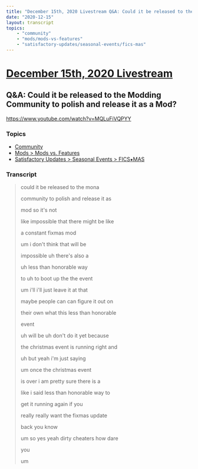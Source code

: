 ```yaml
---
title: "December 15th, 2020 Livestream Q&A: Could it be released to the Modding Community to polish and release it as a Mod?"
date: "2020-12-15"
layout: transcript
topics:
    - "community"
    - "mods/mods-vs-features"
    - "satisfactory-updates/seasonal-events/fics-mas"
---
```

# [December 15th, 2020 Livestream](../2020-12-15.md)
## Q&A: Could it be released to the Modding Community to polish and release it as a Mod?
https://www.youtube.com/watch?v=MQLuFiVQPYY

### Topics
* [Community](../topics/community.md)
* [Mods > Mods vs. Features](../topics/mods/mods-vs-features.md)
* [Satisfactory Updates > Seasonal Events > FICS⁕MAS](../topics/satisfactory-updates/seasonal-events/fics-mas.md)

### Transcript

> could it be released to the mona
>
> community to polish and release it as
>
> mod so it's not
>
> like impossible that there might be like
>
> a constant fixmas mod
>
> um i don't think that will be
>
> impossible uh there's also a
>
> uh less than honorable way
>
> to uh to boot up the the event
>
> um i'll i'll just leave it at that
>
> maybe people can can figure it out on
>
> their own what this less than honorable
>
> event
>
> uh will be uh don't do it yet because
>
> the christmas event is running right and
>
> uh but yeah i'm just saying
>
> um once the christmas event
>
> is over i am pretty sure there is a
>
> like i said less than honorable way to
>
> get it running again if you
>
> really really want the fixmas update
>
> back you know
>
> um so yes yeah dirty cheaters how dare
>
> you
>
> um
>

